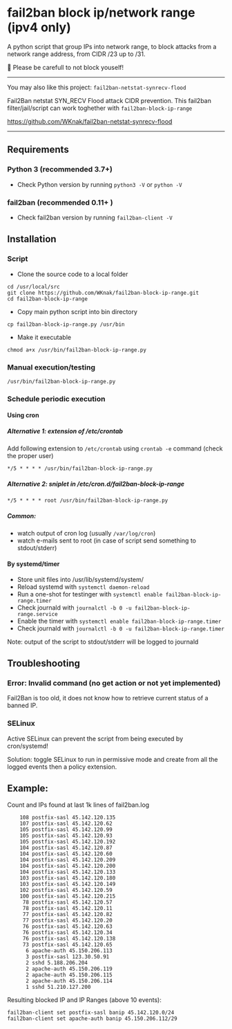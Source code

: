 # fail2ban block ip/network range (ipv4 only)
A python script that group IPs into network range, to block attacks from a network range address, from CIDR /23 up to /31.

📛 Please be carefull to not block youself!

---
You may also like this project: `fail2ban-netstat-synrecv-flood`

Fail2Ban netstat SYN_RECV Flood attack CIDR prevention. This fail2ban filter/jail/script can work toghether with `fail2ban-block-ip-range`

https://github.com/WKnak/fail2ban-netstat-synrecv-flood

---

## Requirements

### Python 3 (recommended 3.7+)

- Check Python version by running `python3 -V` or `python -V`

### fail2ban (recommended 0.11+ )
- Check fail2ban version by running `fail2ban-client -V`
  
## Installation

### Script

- Clone the source code to a local folder

```
cd /usr/local/src
git clone https://github.com/WKnak/fail2ban-block-ip-range.git
cd fail2ban-block-ip-range
```

- Copy main python script into bin directory
```
cp fail2ban-block-ip-range.py /usr/bin
```

- Make it executable
```
chmod a+x /usr/bin/fail2ban-block-ip-range.py
```

### Manual execution/testing

```
/usr/bin/fail2ban-block-ip-range.py
```

### Schedule periodic execution

#### Using cron

##### Alternative 1: extension of /etc/crontab

Add following extension to `/etc/crontab` using `crontab -e` command (check the proper user)

`*/5 * * * * /usr/bin/fail2ban-block-ip-range.py`

##### Alternative 2: sniplet in /etc/cron.d/fail2ban-block-ip-range

`*/5 * * * * root /usr/bin/fail2ban-block-ip-range.py`

##### Common:

- watch output of cron log (usually `/var/log/cron`)
- watch e-mails sent to root (in case of script send something to stdout/stderr)

#### By systemd/timer

- Store unit files into /usr/lib/systemd/system/
- Reload systemd with `systemctl daemon-reload`
- Run a one-shot for testinger with `systemctl enable fail2ban-block-ip-range.timer`
- Check journald with `journalctl -b 0 -u fail2ban-block-ip-range.service`
- Enable the timer with `systemctl enable fail2ban-block-ip-range.timer`
- Check journald with `journalctl -b 0 -u fail2ban-block-ip-range.timer`

Note: output of the script to stdout/stderr will be logged to journald

## Troubleshooting

### Error: Invalid command (no get action or not yet implemented)
Fail2Ban is too old, it does not know how to retrieve current status of a banned IP.

### SELinux

Active SELinux can prevent the script from being executed by cron/systemd!

Solution: toggle SELinux to run in permissive mode and create from all the logged events then a policy extension.

## Example:

Count and IPs found at last 1k lines of fail2ban.log

```
    108 postfix-sasl 45.142.120.135
    107 postfix-sasl 45.142.120.62
    105 postfix-sasl 45.142.120.99
    105 postfix-sasl 45.142.120.93
    105 postfix-sasl 45.142.120.192
    104 postfix-sasl 45.142.120.87
    104 postfix-sasl 45.142.120.60
    104 postfix-sasl 45.142.120.209
    104 postfix-sasl 45.142.120.200
    104 postfix-sasl 45.142.120.133
    103 postfix-sasl 45.142.120.180
    103 postfix-sasl 45.142.120.149
    102 postfix-sasl 45.142.120.59
    100 postfix-sasl 45.142.120.215
     78 postfix-sasl 45.142.120.57
     78 postfix-sasl 45.142.120.11
     77 postfix-sasl 45.142.120.82
     77 postfix-sasl 45.142.120.20
     76 postfix-sasl 45.142.120.63
     76 postfix-sasl 45.142.120.34
     76 postfix-sasl 45.142.120.138
     73 postfix-sasl 45.142.120.65
      6 apache-auth 45.150.206.113
      3 postfix-sasl 123.30.50.91
      2 sshd 5.188.206.204
      2 apache-auth 45.150.206.119
      2 apache-auth 45.150.206.115
      2 apache-auth 45.150.206.114
      1 sshd 51.210.127.200
```
      
Resulting blocked IP and IP Ranges (above 10 events):

```
fail2ban-client set postfix-sasl banip 45.142.120.0/24
fail2ban-client set apache-auth banip 45.150.206.112/29
```
